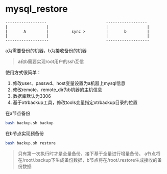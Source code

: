 # mysql_restore

```text
------------------                          ------------------                        
|                 |                         |                 |
|       A         |          sync >         |       b         |           
|                 |                         |                 |
-------------------                         -------------------
```
a为需要备份的机器，b为接收备份的机器
> a和b需要实现root用户的ssh互信

使用方式很简单：
1. 修改user、passwd、host变量设置为a机器上mysql信息
2. 修改remote、remote_dir为b机器的主机信息
3. 数据库默认为3306
4. 基于xtrbackup工具，修改tools变量指定xtrbackup目录的位置

在a节点备份
```bash
bash backup.sh backup
```


在b节点实现预备份
```bash
bash backup.sh restore
```

>只有第一次执行时才是全量备份，接下基于全量进行增量备份。
>a节点将在/root/.backup下生成备份数据，b节点将在/root/.restore生成接收的备份数据
